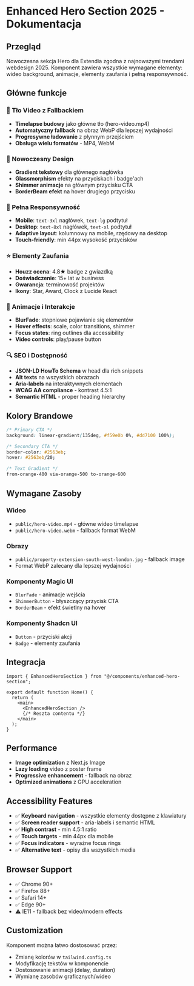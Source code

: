 # Enhanced Hero Section 2025 - Dokumentacja

## Przegląd
Nowoczesna sekcja Hero dla Extendia zgodna z najnowszymi trendami webdesign 2025. Komponent zawiera wszystkie wymagane elementy: wideo background, animacje, elementy zaufania i pełną responsywność.

## Główne funkcje

### 🎥 Tło Video z Fallbackiem
- **Timelapse budowy** jako główne tło (hero-video.mp4)
- **Automatyczny fallback** na obraz WebP dla lepszej wydajności
- **Progresywne ładowanie** z płynnym przejściem
- **Obsługa wielu formatów** - MP4, WebM

### 🎨 Nowoczesny Design
- **Gradient tekstowy** dla głównego nagłówka
- **Glassmorphism** efekty na przyciskach i badge'ach
- **Shimmer animacje** na głównym przycisku CTA
- **BorderBeam efekt** na hover drugiego przycisku

### 📱 Pełna Responsywność
- **Mobile**: `text-3xl` nagłówek, `text-lg` podtytuł
- **Desktop**: `text-8xl` nagłówek, `text-xl` podtytuł
- **Adaptive layout**: kolumnowy na mobile, rzędowy na desktop
- **Touch-friendly**: min 44px wysokość przycisków

### ⭐ Elementy Zaufania
- **Houzz ocena**: 4.8★ badge z gwiazdką
- **Doświadczenie**: 15+ lat w business
- **Gwarancja**: terminowość projektów
- **Ikony**: Star, Award, Clock z Lucide React

### 🎯 Animacje i Interakcje
- **BlurFade**: stopniowe pojawianie się elementów
- **Hover effects**: scale, color transitions, shimmer
- **Focus states**: ring outlines dla accessibility
- **Video controls**: play/pause button

### 🔍 SEO i Dostępność
- **JSON-LD HowTo Schema** w head dla rich snippets
- **Alt texts** na wszystkich obrazach
- **Aria-labels** na interaktywnych elementach
- **WCAG AA compliance** - kontrast 4.5:1
- **Semantic HTML** - proper heading hierarchy

## Kolory Brandowe

```css
/* Primary CTA */
background: linear-gradient(135deg, #f59e0b 0%, #dd7100 100%);

/* Secondary CTA */
border-color: #2563eb;
hover: #2563eb/20;

/* Text Gradient */
from-orange-400 via-orange-500 to-orange-600
```

## Wymagane Zasoby

### Wideo
- `public/hero-video.mp4` - główne wideo timelapse
- `public/hero-video.webm` - fallback format WebM

### Obrazy
- `public/property-extension-south-west-london.jpg` - fallback image
- Format WebP zalecany dla lepszej wydajności

### Komponenty Magic UI
- `BlurFade` - animacje wejścia
- `ShimmerButton` - błyszczący przycisk CTA  
- `BorderBeam` - efekt świetlny na hover

### Komponenty Shadcn UI
- `Button` - przyciski akcji
- `Badge` - elementy zaufania

## Integracja

```tsx
import { EnhancedHeroSection } from "@/components/enhanced-hero-section";

export default function Home() {
  return (
    <main>
      <EnhancedHeroSection />
      {/* Reszta contentu */}
    </main>
  );
}
```

## Performance

- **Image optimization** z Next.js Image
- **Lazy loading** video z poster frame
- **Progressive enhancement** - fallback na obraz
- **Optimized animations** z GPU acceleration

## Accessibility Features

- ✅ **Keyboard navigation** - wszystkie elementy dostępne z klawiatury
- ✅ **Screen reader support** - aria-labels i semantic HTML
- ✅ **High contrast** - min 4.5:1 ratio
- ✅ **Touch targets** - min 44px dla mobile
- ✅ **Focus indicators** - wyraźne focus rings
- ✅ **Alternative text** - opisy dla wszystkich media

## Browser Support

- ✅ Chrome 90+
- ✅ Firefox 88+  
- ✅ Safari 14+
- ✅ Edge 90+
- ⚠️ IE11 - fallback bez video/modern effects

## Customization

Komponent można łatwo dostosować przez:
- Zmianę kolorów w `tailwind.config.ts`
- Modyfikację tekstów w komponencie
- Dostosowanie animacji (delay, duration)
- Wymianę zasobów graficznych/wideo
